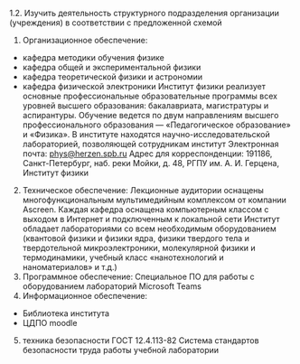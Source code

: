 1.2. Изучить деятельность структурного подразделения организации (учреждения) в соответствии с предложенной схемой
1) Организационное обеспечение:
  - кафедра методики обучения физике
  - кафедра общей и экспериментальной физики
  - кафедра теоретической физики и астрономии
  - кафедра физической электроники
Институт физики реализует основные профессиональные образовательные программы всех уровней высшего образования: бакалавриата, магистратуры и аспирантуры. 
Обучение ведется по двум направлениям высшего профессионального образования — «Педагогическое образование» и «Физика».
В институте находятся научно-исследовательской лабораторией, позволяющей сотрудникам институт
Электронная почта: phys@herzen.spb.ru
Адрес для корреспонденции: 191186, Санкт-Петербург, наб. реки Мойки, д. 48, РГПУ им. А. И. Герцена, Институт физики
2) Техническое обеспечение:
Лекционные аудитории оснащены многофункциональным мультимедийным комплексом от компании Ascreen.
Каждая кафедра оснащена компьютерным классом с выходом в Интернет и подключенным к локальной сети
Институт обладает лабораториями со всем необходимым оборудованием (квантовой физики и физики ядра, физики твердого тела и твердотельной микроэлектроники, молекулярной физики и термодинамики, учебный класс «нанотехнологий и наноматериалов» и т.д.)
3) Программное обеспечение:
Специальное ПО для работы с оборудованием лабораторий
Microsoft Teams
4) Информационное обеспечение:
- Библиотека института
- ЦДПО moodle
5) техника безопасности
ГОСТ 12.4.113-82 Система стандартов безопасности труда работы учебной лаборатории
